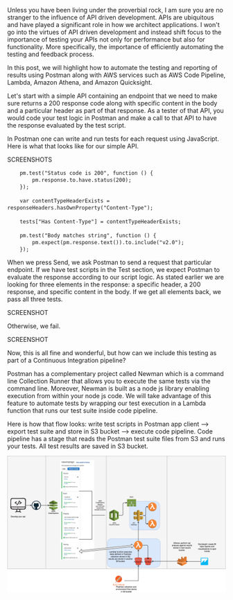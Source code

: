 Unless you have been living under the proverbial rock, I am sure you are no stranger to 
the influence of API driven development. APIs are ubiquitous and have played a significant 
role in how we architect applications. I won't go into the virtues of API driven development 
and instead shift focus to the importance of testing your APIs not only for performance but 
also for functionality. More specifically, the importance of efficiently automating the 
testing and feedback process.

In this post, we will highlight how to automate the testing and reporting of results using 
Postman along with AWS services such as AWS Code Pipeline, Lambda, Amazon Athena, and Amazon 
Quicksight. 

Let's start with a simple API containing an endpoint that we need to make sure returns a 200 
response code along with specific content in the body and a particular header as part of that 
response. As a tester of that API, you would code your test logic in Postman and make a call 
to that API to have the response evaluated by the test script. 

In Postman one can write and run tests for each request using JavaScript. Here is what that 
looks like for our simple API.

SCREENSHOTS

        pm.test("Status code is 200", function () {
            pm.response.to.have.status(200);
        });
        
        var contentTypeHeaderExists = responseHeaders.hasOwnProperty("Content-Type");
        
        tests["Has Content-Type"] = contentTypeHeaderExists;
        
        pm.test("Body matches string", function () {
            pm.expect(pm.response.text()).to.include("v2.0");
        });

When we press Send, we ask Postman to send a request that particular endpoint. If we have 
test scripts in the Test section, we expect Postman to evaluate the response according to 
our script logic.  As stated earlier we are looking for three elements in the response: a 
specific header, a 200 response, and specific content in the body. If we get all elements 
back, we pass all three tests.

SCREENSHOT

Otherwise, we fail.

SCREENSHOT

Now, this is all fine and wonderful, but how can we include this testing as part of a 
Continuous Integration pipeline? 

Postman has a complementary project called Newman which is a command line Collection 
Runner that allows you to execute the same tests via the command line.  Moreover, Newman 
is built as a node js library enabling execution from within your node js code. We will 
take advantage of this feature to automate tests by wrapping our test execution in a 
Lambda function that runs our test suite inside code pipeline. 

Here is how that flow looks: write test scripts in Postman app client --> export test 
suite and store in S3 bucket --> execute code pipeline. Code pipeline has a stage that 
reads the Postman test suite files from S3 and runs your tests. All test results are 
saved in S3 bucket.


![Postman Collection](readme_images/0_1_automated-api-testing.png)
